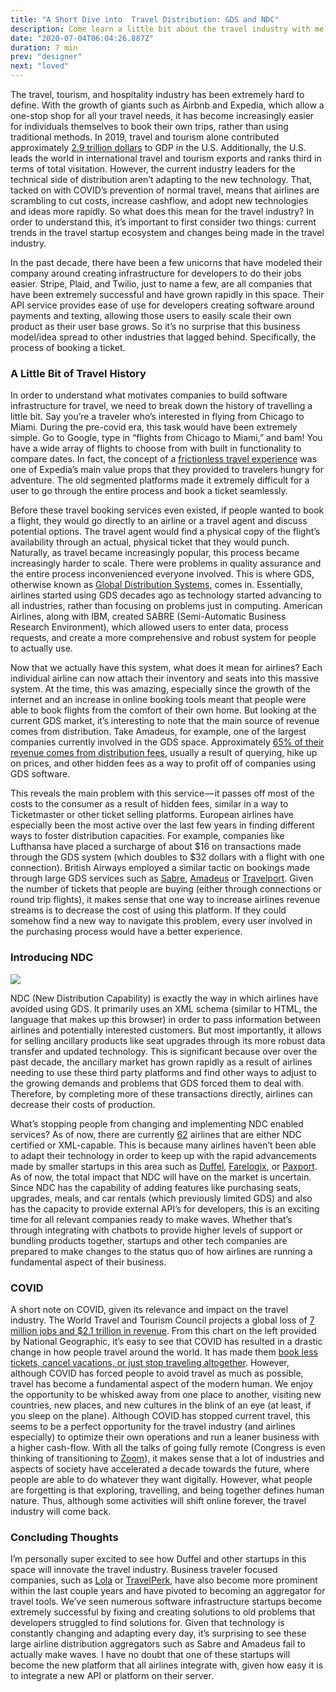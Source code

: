 ```yaml
---
title: "A Short Dive into  Travel Distribution: GDS and NDC"
description: Come learn a little bit about the travel industry with me
date: "2020-07-04T06:04:26.887Z"
duration: 7 min
prev: "designer"
next: "loved"
---
```


The travel, tourism, and hospitality industry has been extremely hard to define. With the growth of giants such as Airbnb and Expedia, which allow a one-stop shop for all your travel needs, it has become increasingly easier for individuals themselves to book their own trips, rather than using traditional methods. In 2019, travel and tourism alone contributed approximately [2.9 trillion dollars](https://www.statista.com/statistics/233223/travel-and-tourism--total-economic-contribution-worldwide/) to GDP in the U.S. Additionally, the U.S. leads the world in international travel and tourism exports and ranks third in terms of total visitation. However, the current industry leaders for the technical side of distribution aren’t adapting to the new technology. That, tacked on with COVID’s prevention of normal travel, means that airlines are scrambling to cut costs, increase cashflow, and adopt new technologies and ideas more rapidly. So what does this mean for the travel industry? In order to understand this, it’s important to first consider two things: current trends in the travel startup ecosystem and changes being made in the travel industry.

In the past decade, there have been a few unicorns that have modeled their company around creating infrastructure for developers to do their jobs easier. Stripe, Plaid, and Twilio, just to name a few, are all companies that have been extremely successful and have grown rapidly in this space. Their API service provides ease of use for developers creating software around payments and texting, allowing those users to easily scale their own product as their user base grows. So it’s no surprise that this business model/idea spread to other industries that lagged behind. Specifically, the process of booking a ticket.

### A Little Bit of Travel History

In order to understand what motivates companies to build software infrastructure for travel, we need to break down the history of travelling a little bit. Say you’re a traveler who’s interested in flying from Chicago to Miami. During the pre-covid era, this task would have been extremely simple. Go to Google, type in “flights from Chicago to Miami,” and bam! You have a wide array of flights to choose from with built in functionality to compare dates. In fact, the concept of a [frictionless travel experience](https://newsroom.expedia.com/2019-11-13-Research-Shows-Reducing-Friction-Matters-Expedia-Group-Prioritizes-for-Travelers-and-Partners) was one of Expedia’s main value props that they provided to travelers hungry for adventure. The old segmented platforms made it extremely difficult for a user to go through the entire process and book a ticket seamlessly.

Before these travel booking services even existed, if people wanted to book a flight, they would go directly to an airline or a travel agent and discuss potential options. The travel agent would find a physical copy of the flight’s availability through an actual, physical ticket that they would punch. Naturally, as travel became increasingly popular, this process became increasingly harder to scale. There were problems in quality assurance and the entire process inconvenienced everyone involved. This is where GDS, otherwise known as [Global Distribution Systems](https://traveldatacollective.com/insights/your-guide-to-global-distribution-systems-gds), comes in. Essentially, airlines started using GDS decades ago as technology started advancing to all industries, rather than focusing on problems just in computing. American Airlines, along with IBM, created SABRE (Semi-Automatic Business Research Environment), which allowed users to enter data, process requests, and create a more comprehensive and robust system for people to actually use.

Now that we actually have this system, what does it mean for airlines? Each individual airline can now attach their inventory and seats into this massive system. At the time, this was amazing, especially since the growth of the internet and an increase in online booking tools meant that people were able to book flights from the comfort of their own home. But looking at the current GDS market, it’s interesting to note that the main source of revenue comes from distribution. Take Amadeus, for example, one of the largest companies currently involved in the GDS space. Approximately [65% of their revenue comes from distribution fees](https://books.google.com/books?id=HJWHDwAAQBAJ&pg=PA107&lpg=PA107&dq=65%25+of+airline+revenue+comes+from+distribution+fees&source=bl&ots=yOTZQxB55p&sig=ACfU3U21rQaIIxUSzt0NV-9JKVhnJZSR9w&hl=en&sa=X&ved=2ahUKEwiNs4jmlK7qAhV3FTQIHRupARgQ6AEwAHoECAoQAQ), usually a result of querying, hike up on prices, and other hidden fees as a way to profit off of companies using GDS software.

This reveals the main problem with this service — it passes off most of the costs to the consumer as a result of hidden fees, similar in a way to Ticketmaster or other ticket selling platforms. European airlines have especially been the most active over the last few years in finding different ways to foster distribution capacities. For example, companies like Lufthansa have placed a surcharge of about $16 on transactions made through the GDS system (which doubles to $32 dollars with a flight with one connection). British Airways employed a similar tactic on bookings made through large GDS services such as [Sabre](http://sabre.com/), [Amadeus](https://amadeus.com/en) or [Travelport](https://www.travelport.com/). Given the number of tickets that people are buying (either through connections or round trip flights), it makes sense that one way to increase airlines revenue streams is to decrease the cost of using this platform. If they could somehow find a new way to navigate this problem, every user involved in the purchasing process would have a better experience.

### Introducing NDC

![](img/0__jY41liQiG4EVapip.jpg)

NDC (New Distribution Capability) is exactly the way in which airlines have avoided using GDS. It primarily uses an XML schema (similar to HTML, the language that makes up this browser) in order to pass information between airlines and potentially interested customers. But most importantly, it allows for selling ancillary products like seat upgrades through its more robust data transfer and updated technology. This is significant because over over the past decade, the ancillary market has grown rapidly as a result of airlines needing to use these third party platforms and find other ways to adjust to the growing demands and problems that GDS forced them to deal with. Therefore, by completing more of these transactions directly, airlines can decrease their costs of production.

What’s stopping people from changing and implementing NDC enabled services? As of now, there are currently [62](https://traveldatacollective.com/insights/what-is-the-new-distribution-capability-ndc#:~:text=NDC%20was%20orginally%20created%20as,capabilities%20as%20an%20airline%27s%20website.) airlines that are either NDC certified or XML-capable. This is because many airlines haven’t been able to adapt their technology in order to keep up with the rapid advancements made by smaller startups in this area such as [Duffel](https://duffel.com/), [Farelogix](https://www.farelogix.com/), or [Paxport](https://www.paxport.com/). As of now, the total impact that NDC will have on the market is uncertain. Since NDC has the capability of adding features like purchasing seats, upgrades, meals, and car rentals (which previously limited GDS) and also has the capacity to provide external API’s for developers, this is an exciting time for all relevant companies ready to make waves. Whether that’s through integrating with chatbots to provide higher levels of support or bundling products together, startups and other tech companies are prepared to make changes to the status quo of how airlines are running a fundamental aspect of their business.

### COVID

A short note on COVID, given its relevance and impact on the travel industry. The World Travel and Tourism Council projects a global loss of [7 million jobs and $2.1 trillion in revenue](https://wttc.org/News-Article/WTTC-now-estimates-over-100-million-jobs-losses-in-the-Travel-&-Tourism-sector-and-alerts-G20-countries-to-the-scale-of-the-crisis). From this chart on the left provided by National Geographic, it’s easy to see that COVID has resulted in a drastic change in how people travel around the world. It has made them [book less tickets, cancel vacations, or just stop traveling altogether](https://blog.globalwebindex.com/chart-of-the-week/travel-in-the-time-of-coronavirus/). However, although COVID has forced people to avoid travel as much as possible, travel has become a fundamental aspect of the modern human. We enjoy the opportunity to be whisked away from one place to another, visiting new countries, new places, and new cultures in the blink of an eye (at least, if you sleep on the plane). Although COVID has stopped current travel, this seems to be a perfect opportunity for the travel industry (and airlines especially) to optimize their own operations and run a leaner business with a higher cash-flow. With all the talks of going fully remote (Congress is even thinking of transitioning to [Zoom](https://nymag.com/intelligencer/2020/05/is-the-future-of-congress-on-zoom.html)), it makes sense that a lot of industries and aspects of society have accelerated a decade towards the future, where people are able to do whatever they want digitally. However, what people are forgetting is that exploring, travelling, and being together defines human nature. Thus, although some activities will shift online forever, the travel industry will come back.

### Concluding Thoughts

I’m personally super excited to see how Duffel and other startups in this space will innovate the travel industry. Business traveler focused companies, such as [Lola](https://www.lola.com/) or [TravelPerk](https://www.travelperk.com/), have also become more prominent within the last couple years and have pivoted to becoming an aggregator for travel tools. We’ve seen numerous software infrastructure startups become extremely successful by fixing and creating solutions to old problems that developers struggled to find solutions for. Given that technology is constantly changing and adapting every day, it’s surprising to see these large airline distribution aggregators such as Sabre and Amadeus fail to actually make waves. I have no doubt that one of these startups will become the new platform that all airlines integrate with, given how easy it is to integrate a new API or platform on their server.
